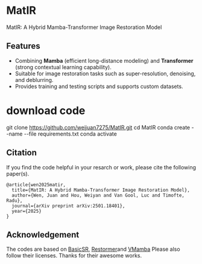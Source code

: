 # MatIR

MatIR: A Hybrid Mamba-Transformer Image Restoration Model
## Features
- Combining **Mamba** (efficient long-distance modeling) and **Transformer** (strong contextual learning capability).
- Suitable for image restoration tasks such as super-resolution, denoising, and deblurring.
- Provides training and testing scripts and supports custom datasets.
# download code
git clone https://github.com/weijuan7275/MatIR.git
cd MatIR
conda create --name <env> --file requirements.txt
conda activate <env>
## Citation

If you find the code helpful in your resarch or work, please cite the following paper(s).
```
@article{wen2025matir,
  title={MatIR: A Hybrid Mamba-Transformer Image Restoration Model},
  author={Wen, Juan and Hou, Weiyan and Van Gool, Luc and Timofte, Radu},
  journal={arXiv preprint arXiv:2501.18401},
  year={2025}
}
```

## Acknowledgement
The codes are based on [BasicSR](https://github.com/xinntao/BasicSR),
[Restormer](https://github.com/swz30/Restormer)and
[VMamba](https://github.com/MzeroMiko/VMamba) 
Please also follow their licenses. Thanks for their awesome works.
